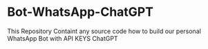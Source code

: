 # Bot-WhatsApp-ChatGPT
This Repository Containt any source code how to build our personal WhatsApp Bot with API KEYS ChatGPT
